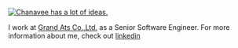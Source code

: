 [![Chanavee has a lot of ideas.](https://scontent.fbkk12-4.fna.fbcdn.net/v/t1.0-9/126906845_3847263042004453_4231016022382760270_o.jpg?_nc_cat=103&ccb=2&_nc_sid=8bfeb9&_nc_eui2=AeEGE15WY-wMYT0CQdnZNXnhGRCnkqRVFL0ZEKeSpFUUvTw_87kNnipP8CxWQMkFZL_yant7y1Htd8yyQ-z1jALr&_nc_ohc=gX8Us_yFWRAAX9UnUFG&_nc_ht=scontent.fbkk12-4.fna&oh=1016f3d9f099e2861dea617f9bf9d244&oe=60185330)](https://www.linkedin.com/in/bekaku/)


I work at [Grand Ats Co.,Ltd.](http://grandats.com/) as a Senior Software Engineer. For more information about me, check out [linkedin](https://www.linkedin.com/in/bekaku/)

